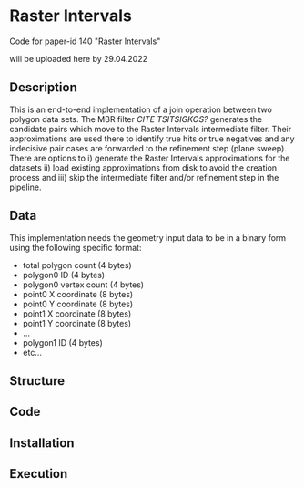 # Raster Intervals
Code for paper-id 140 "Raster Intervals"

will be uploaded here by 29.04.2022


## Description
This is an end-to-end implementation of a join operation between two polygon data sets. The MBR filter *CITE TSITSIGKOS?* generates the candidate pairs which move to the Raster Intervals intermediate filter. Their approximations are used there to identify true hits or true negatives and any indecisive pair cases are forwarded to the refinement step (plane sweep). There are options to i) generate the Raster Intervals approximations for the datasets ii) load existing approximations from disk to avoid the creation process and iii) skip the intermediate filter and/or refinement step in the pipeline.

## Data

This implementation needs the geometry input data to be in a binary form using the following specific format:
- total polygon count (4 bytes)
- polygon0 ID (4 bytes)
- polygon0 vertex count (4 bytes)
- point0 X coordinate (8 bytes)
- point0 Y coordinate (8 bytes)
- point1 X coordinate (8 bytes)
- point1 Y coordinate (8 bytes)
- ... 
- polygon1 ID (4 bytes)
- etc...

## Structure

## Code

## Installation

## Execution
